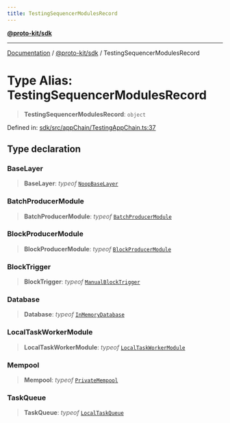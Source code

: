 ```yaml
---
title: TestingSequencerModulesRecord
---
```


[**@proto-kit/sdk**](../README.md)

***

[Documentation](../../../README.md) / [@proto-kit/sdk](../README.md) / TestingSequencerModulesRecord

# Type Alias: TestingSequencerModulesRecord

> **TestingSequencerModulesRecord**: `object`

Defined in: [sdk/src/appChain/TestingAppChain.ts:37](https://github.com/proto-kit/framework/blob/b953c754e500c62f01fbbd6d09adfb2f5577269d/packages/sdk/src/appChain/TestingAppChain.ts#L37)

## Type declaration

### BaseLayer

> **BaseLayer**: *typeof* [`NoopBaseLayer`](../../sequencer/classes/NoopBaseLayer.md)

### BatchProducerModule

> **BatchProducerModule**: *typeof* [`BatchProducerModule`](../../sequencer/classes/BatchProducerModule.md)

### BlockProducerModule

> **BlockProducerModule**: *typeof* [`BlockProducerModule`](../../sequencer/classes/BlockProducerModule.md)

### BlockTrigger

> **BlockTrigger**: *typeof* [`ManualBlockTrigger`](../../sequencer/classes/ManualBlockTrigger.md)

### Database

> **Database**: *typeof* [`InMemoryDatabase`](../../sequencer/classes/InMemoryDatabase.md)

### LocalTaskWorkerModule

> **LocalTaskWorkerModule**: *typeof* [`LocalTaskWorkerModule`](../../sequencer/classes/LocalTaskWorkerModule.md)

### Mempool

> **Mempool**: *typeof* [`PrivateMempool`](../../sequencer/classes/PrivateMempool.md)

### TaskQueue

> **TaskQueue**: *typeof* [`LocalTaskQueue`](../../sequencer/classes/LocalTaskQueue.md)
